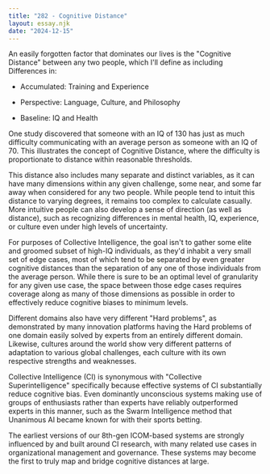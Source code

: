 ```yaml
---
title: "282 - Cognitive Distance"
layout: essay.njk
date: "2024-12-15"
---
```


An easily forgotten factor that dominates our lives is the "Cognitive
Distance" between any two people, which I'll define as including
Differences in:

- Accumulated: Training and Experience

- Perspective: Language, Culture, and Philosophy

- Baseline: IQ and Health

One study discovered that someone with an IQ of 130 has just as much
difficulty communicating with an average person as someone with an IQ of
70. This illustrates the concept of Cognitive Distance, where the
difficulty is proportionate to distance within reasonable thresholds.

This distance also includes many separate and distinct variables, as it
can have many dimensions within any given challenge, some near, and some
far away when considered for any two people. While people tend to intuit
this distance to varying degrees, it remains too complex to calculate
casually. More intuitive people can also develop a sense of direction
(as well as distance), such as recognizing differences in mental health,
IQ, experience, or culture even under high levels of uncertainty.

For purposes of Collective Intelligence, the goal isn't to gather some
elite and groomed subset of high-IQ individuals, as they'd inhabit a
very small set of edge cases, most of which tend to be separated by even
greater cognitive distances than the separation of any one of those
individuals from the average person. While there is sure to be an
optimal level of granularity for any given use case, the space between
those edge cases requires coverage along as many of those dimensions as
possible in order to effectively reduce cognitive biases to minimum
levels.

Different domains also have very different "Hard problems", as
demonstrated by many innovation platforms having the Hard problems of
one domain easily solved by experts from an entirely different domain.
Likewise, cultures around the world show very different patterns of
adaptation to various global challenges, each culture with its own
respective strengths and weaknesses.

Collective Intelligence (CI) is synonymous with "Collective
Superintelligence" specifically because effective systems of CI
substantially reduce cognitive bias. Even dominantly unconscious systems
making use of groups of enthusiasts rather than experts have reliably
outperformed experts in this manner, such as the Swarm Intelligence
method that Unanimous AI became known for with their sports betting.

The earliest versions of our 8th-gen ICOM-based systems are strongly
influenced by and built around CI research, with many related use cases
in organizational management and governance. These systems may become
the first to truly map and bridge cognitive distances at large.
